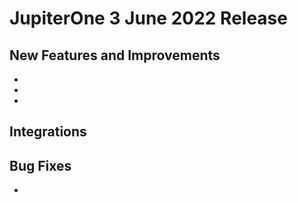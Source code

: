 # JupiterOne 3 June 2022 Release

## New Features and Improvements 

-   
-  
- ​

## Integrations



## Bug Fixes
-  

